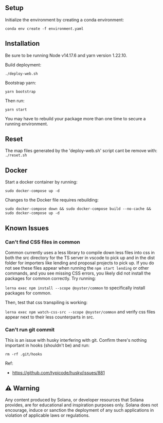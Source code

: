 ## Setup

Initialize the environment by creating a conda environment:

`conda env create -f environment.yaml`

## Installation

Be sure to be running Node v14.17.6 and yarn version 1.22.10.

Build deployment:

`./deploy-web.sh`

Bootstrap yarn:

`yarn bootstrap`

Then run:

`yarn start`

You may have to rebuild your package more than one time to secure a
running environment.

## Reset

The map files generated by the 'deploy-web.sh' script cant be remove with:
`./reset.sh`

## Docker

Start a docker container by running:

`sudo docker-compose up -d`

Changes to the Docker file requires rebuilding:

`sudo docker-compose down && sudo docker-compose build --no-cache && sudo docker-compose up -d`

## Known Issues

### Can't find CSS files in common

Common currently uses a less library to compile down less files into css in both the src directory for the TS server
in vscode to pick up and in the dist folder for importers like lending and proposal projects to pick up. If you do not see these files appear when running the `npm start lending` or other commands, and you see missing CSS errors,
you likely did not install the packages for common correctly. Try running:

`lerna exec npm install --scope @oyster/common` to specifically install packages for common.

Then, test that css transpiling is working:

`lerna exec npm watch-css-src --scope @oyster/common` and verify css files appear next to their less counterparts in src.

### Can't run git commit
This is an issue with husky interfering with git. Confirm there's nothing important in hooks (shouldn't be) and run:

`rm -rf .git/hooks`

Ref:
- https://github.com/typicode/husky/issues/881

## ⚠️ Warning

Any content produced by Solana, or developer resources that Solana provides, are for educational and inspiration purposes only. Solana does not encourage, induce or sanction the deployment of any such applications in violation of applicable laws or regulations.

